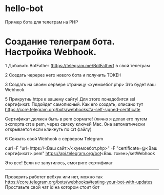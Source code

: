 # hello-bot
Пример бота для телеграм на PHP

# Создание телеграм бота. Настройка Webhook.

1 Добавить BotFather (https://telegram.me/BotFather) в свой телеграм

2 Создать черерез него нового бота и получить ТОКЕН

3 Создать на своем сервере страницу <хуемоебот.php> Это будет ваш Webhook

5 Прикрутиь https к вашему сайту! Для этого понадобится ssl сертификат. Подойдет самописный. 
Как его создать, описано тут https://core.telegram.org/bots/webhooks#a-self-signed-certificate

Сертификат должен быть в  pem формате! 
(лично я делал его путем экспорта crt в pem, через связку ключей Mac. Она автоматически открывается если кликнуть по crt файлу)

6 Связать свой Webhook с сервером Telegram

curl -F "url=https://<Ваш сайт>/<хуемоебот.php>" -F "certificate=@<Ваш сертификат>.pem" https://api.telegram.org/bot<Ваш токен>/setWebhook

Это все! Если не запутилось, смотрите сертификат

------

Проверить работет вебхук  или нет, можно так https://core.telegram.org/bots/webhooks#testing-your-bot-with-updates
Проставьте свой чат id на котором стоит бот
